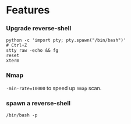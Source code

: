 # Features
### Upgrade reverse-shell
```
python -c 'import pty; pty.spawn("/bin/bash")'
# Ctrl+Z
stty raw -echo && fg
reset
xterm
```
### Nmap
`-min-rate=10000` to speed up `nmap` scan.


### spawn a reverse-shell
```
/bin/bash -p
```